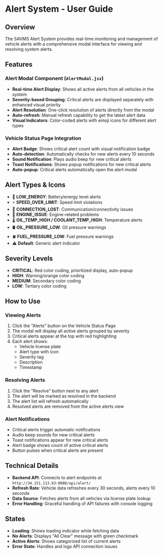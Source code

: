 # Alert System - User Guide

## Overview
The SAVMS Alert System provides real-time monitoring and management of vehicle alerts with a comprehensive modal interface for viewing and resolving system alerts.

## Features

### Alert Modal Component (`AlertModal.jsx`)
- **Real-time Alert Display**: Shows all active alerts from all vehicles in the system
- **Severity-based Grouping**: Critical alerts are displayed separately with enhanced visual priority
- **Alert Resolution**: One-click resolution of alerts directly from the modal
- **Auto-refresh**: Manual refresh capability to get the latest alert data
- **Visual Indicators**: Color-coded alerts with emoji icons for different alert types

### Vehicle Status Page Integration
- **Alert Badge**: Shows critical alert count with visual notification badge
- **Auto-detection**: Automatically checks for new alerts every 10 seconds
- **Sound Notification**: Plays audio beep for new critical alerts
- **Toast Notifications**: Shows popup notifications for new critical alerts
- **Auto-popup**: Critical alerts automatically open the alert modal

## Alert Types & Icons
- 🔋 **LOW_ENERGY**: Battery/energy level alerts
- ⚡ **SPEED_OVER_LIMIT**: Speed limit violations
- 📶 **CONNECTION_LOST**: Communication/connectivity issues
- 🔧 **ENGINE_ISSUE**: Engine-related problems
- 🌡️ **OIL_TEMP_HIGH / COOLANT_TEMP_HIGH**: Temperature alerts
- 🛢️ **OIL_PRESSURE_LOW**: Oil pressure warnings
- ⛽ **FUEL_PRESSURE_LOW**: Fuel pressure warnings
- ⚠️ **Default**: Generic alert indicator

## Severity Levels
- **CRITICAL**: Red color coding, prioritized display, auto-popup
- **HIGH**: Warning/orange color coding
- **MEDIUM**: Secondary color coding
- **LOW**: Tertiary color coding

## How to Use

### Viewing Alerts
1. Click the "Alerts" button on the Vehicle Status Page
2. The modal will display all active alerts grouped by severity
3. Critical alerts appear at the top with red highlighting
4. Each alert shows:
   - Vehicle license plate
   - Alert type with icon
   - Severity tag
   - Description
   - Timestamp

### Resolving Alerts
1. Click the "Resolve" button next to any alert
2. The alert will be marked as resolved in the backend
3. The alert list will refresh automatically
4. Resolved alerts are removed from the active alerts view

### Alert Notifications
- Critical alerts trigger automatic notifications
- Audio beep sounds for new critical alerts
- Toast notifications appear for new critical alerts
- Alert badge shows count of active critical alerts
- Button pulses when critical alerts are present

## Technical Details
- **Backend API**: Connects to alert endpoints at `http://34.151.113.63:8080/api/alert/`
- **Refresh Rate**: Vehicle data refreshes every 30 seconds, alerts every 10 seconds
- **Data Source**: Fetches alerts from all vehicles via license plate lookup
- **Error Handling**: Graceful handling of API failures with console logging

## States
- **Loading**: Shows loading indicator while fetching data
- **No Alerts**: Displays "All Clear" message with green checkmark
- **Active Alerts**: Shows categorized list of current alerts
- **Error State**: Handles and logs API connection issues